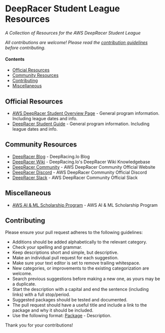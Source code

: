 # DeepRacer Student League Resources
_A Collection of Resources for the AWS DeepRacer Student League_

*All contributions are welcome! Please read the [contribution guidelines](#contributing) before contributing.*

#### Contents

- [Official Resources](#official-resources)
- [Community Resources](#community-resources)
- [Contributing](#contributing)
- [Miscellaneous](#miscellaneous)


## Official Resources

- [AWS DeepRacer Student Overview Page](https://aws.amazon.com/deepracer/student/) - General program information. Including league dates and info.
- [DeepRacer Student Guide](https://docs.aws.amazon.com/deepracer/latest/student-userguide/what-is-deepracer-student-league.html) - General program information. Including league dates and info.


## Community Resources

- [DeepRacer Blog](https://blog.deepracing.io/) - DeepRacing.Io Blog
- [DeepRacer Wiki](https://wiki.deepracing.io/Main_Page) - DeepRacing.Io's DeepRacer Wiki Knowledgebase
- [DeepRacer Community](https://deepracing.io/) - AWS DeepRacer Community Official Website
- [DeepRacer Discord](https://discord.com/invite/G72rNQmJRg) - AWS DeepRacer Community Official Discord
- [DeepRacer Slack](https://aws-ml-community.slack.com/join/shared_invite/zt-ovapd436-0_0Hfv9z8i7IvqjFomw59w#/shared-invite/email) - AWS DeepRacer Community Official Slack


## Miscellaneous

- [AWS AI & ML Scholarship Program](https://www.udacity.com/scholarships/aws-ai-ml-scholarship-program) - AWS AI & ML Scholarship Program


## Contributing
Please ensure your pull request adheres to the following guidelines:

- Additions should be added alphabetically to the relevant category.
- Check your spelling and grammar.
- Keep descriptions short and simple, but descriptive.
- Make an individual pull request for each suggestion.
- Make sure your text editor is set to remove trailing whitespace.
- New categories, or improvements to the existing categorization are welcome.
- Search previous suggestions before making a new one, as yours may be a duplicate.
- Start the description with a capital and end the sentence (including links) with a full stop/period.
- Suggested packages should be tested and documented.
- The pull request should have a useful title and include a link to the package and why it should be included.
- Use the following format: [Package](link) - Description.

Thank you for your contributions!

